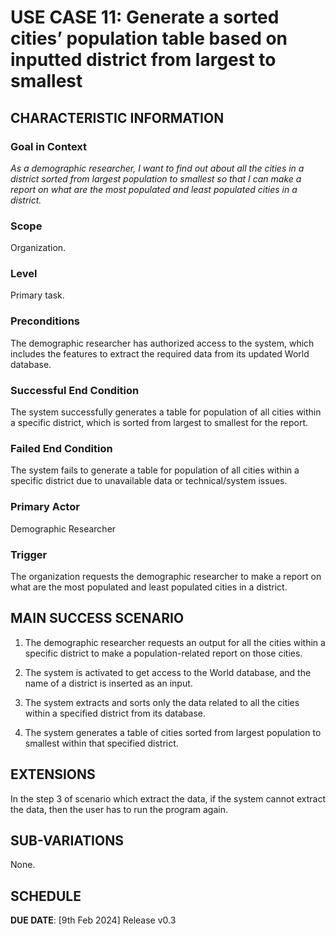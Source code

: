 # USE CASE 11: Generate a sorted cities’ population table based on inputted district from largest to smallest

## CHARACTERISTIC INFORMATION

### Goal in Context

*As a demographic researcher, I want to find out about all the cities in a district sorted from largest population to smallest so that I can make a report on what are the most populated and least populated cities in a district.*

### Scope

Organization.

### Level

Primary task.

### Preconditions

The demographic researcher has authorized access to the system, which includes the features to extract the required data from its updated World database.

### Successful End Condition

The system successfully generates a table for population of all cities within a specific district, which is sorted from largest to smallest for the report.

### Failed End Condition

The system fails to generate a table for population of all cities within a specific district due to unavailable data or technical/system issues.

### Primary Actor

Demographic Researcher

### Trigger

The organization requests the demographic researcher to make a report on what are the most populated and least populated cities in a district.


## MAIN SUCCESS SCENARIO

1. The demographic researcher requests an output for all the cities within a specific district to make a population-related report on those cities.

2. The system is activated to get access to the World database, and the name of a district is inserted as an input.

3. The system extracts and sorts only the data related to all the cities within a specified district from its database.

4. The system generates a table of cities sorted from largest population to smallest within that specified district.



## EXTENSIONS

In the step 3 of scenario which extract the data, if the system cannot extract the data, then the user has to run the program again.   

## SUB-VARIATIONS

None.

## SCHEDULE

**DUE DATE**: [9th Feb 2024] Release v0.3 